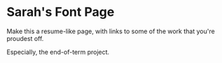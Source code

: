 # Sarah's Font Page

Make this a resume-like page, with links to some of the work that you're proudest off.

Especially, the end-of-term project.

